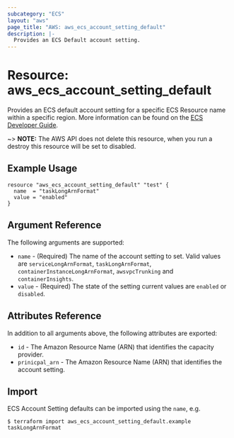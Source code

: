```yaml
---
subcategory: "ECS"
layout: "aws"
page_title: "AWS: aws_ecs_account_setting_default"
description: |-
  Provides an ECS Default account setting.
---
```


# Resource: aws_ecs_account_setting_default

Provides an ECS default account setting for a specific ECS Resource name within a specific region. More information can be found on the [ECS Developer Guide](https://docs.aws.amazon.com/AmazonECS/latest/developerguide/ecs-account-settings.html).

~> **NOTE:** The AWS API does not delete this resource, when you run a destroy this resource will be set to disabled.

## Example Usage

```hcl
resource "aws_ecs_account_setting_default" "test" {
  name  = "taskLongArnFormat"
  value = "enabled"
}
```

## Argument Reference

The following arguments are supported:

* `name` - (Required) The name of the account setting to set. Valid values are `serviceLongArnFormat`, `taskLongArnFormat`, `containerInstanceLongArnFormat`, `awsvpcTrunking` and `containerInsights`.
* `value` - (Required) The state of the setting current values are `enabled` or `disabled`.

## Attributes Reference

In addition to all arguments above, the following attributes are exported:

* `id` - The Amazon Resource Name (ARN) that identifies the capacity provider.
* `prinicpal_arn` - The Amazon Resource Name (ARN) that identifies the account setting.

## Import

ECS Account Setting defaults can be imported using the `name`, e.g.

```
$ terraform import aws_ecs_account_setting_default.example taskLongArnFormat
```
